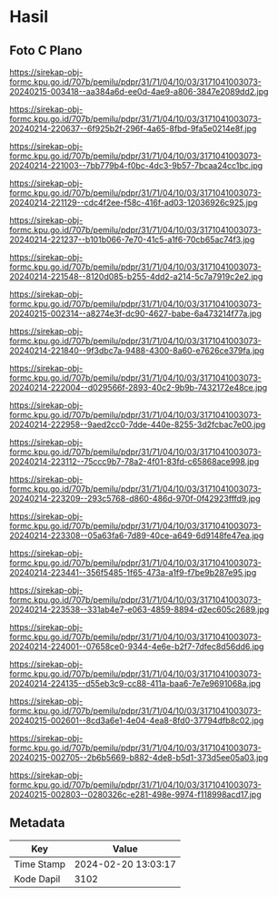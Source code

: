 # Hasil

## Foto C Plano

https://sirekap-obj-formc.kpu.go.id/707b/pemilu/pdpr/31/71/04/10/03/3171041003073-20240215-003418--aa384a6d-ee0d-4ae9-a806-3847e2089dd2.jpg

https://sirekap-obj-formc.kpu.go.id/707b/pemilu/pdpr/31/71/04/10/03/3171041003073-20240214-220637--6f925b2f-296f-4a65-8fbd-9fa5e0214e8f.jpg

https://sirekap-obj-formc.kpu.go.id/707b/pemilu/pdpr/31/71/04/10/03/3171041003073-20240214-221003--7bb779b4-f0bc-4dc3-9b57-7bcaa24cc1bc.jpg

https://sirekap-obj-formc.kpu.go.id/707b/pemilu/pdpr/31/71/04/10/03/3171041003073-20240214-221129--cdc4f2ee-f58c-416f-ad03-12036926c925.jpg

https://sirekap-obj-formc.kpu.go.id/707b/pemilu/pdpr/31/71/04/10/03/3171041003073-20240214-221237--b101b066-7e70-41c5-a1f6-70cb65ac74f3.jpg

https://sirekap-obj-formc.kpu.go.id/707b/pemilu/pdpr/31/71/04/10/03/3171041003073-20240214-221548--8120d085-b255-4dd2-a214-5c7a7919c2e2.jpg

https://sirekap-obj-formc.kpu.go.id/707b/pemilu/pdpr/31/71/04/10/03/3171041003073-20240215-002314--a8274e3f-dc90-4627-babe-6a473214f77a.jpg

https://sirekap-obj-formc.kpu.go.id/707b/pemilu/pdpr/31/71/04/10/03/3171041003073-20240214-221840--9f3dbc7a-9488-4300-8a60-e7626ce379fa.jpg

https://sirekap-obj-formc.kpu.go.id/707b/pemilu/pdpr/31/71/04/10/03/3171041003073-20240214-222004--d029566f-2893-40c2-9b9b-7432172e48ce.jpg

https://sirekap-obj-formc.kpu.go.id/707b/pemilu/pdpr/31/71/04/10/03/3171041003073-20240214-222958--9aed2cc0-7dde-440e-8255-3d2fcbac7e00.jpg

https://sirekap-obj-formc.kpu.go.id/707b/pemilu/pdpr/31/71/04/10/03/3171041003073-20240214-223112--75ccc9b7-78a2-4f01-83fd-c65868ace998.jpg

https://sirekap-obj-formc.kpu.go.id/707b/pemilu/pdpr/31/71/04/10/03/3171041003073-20240214-223209--293c5768-d860-486d-970f-0f42923fffd9.jpg

https://sirekap-obj-formc.kpu.go.id/707b/pemilu/pdpr/31/71/04/10/03/3171041003073-20240214-223308--05a63fa6-7d89-40ce-a649-6d9148fe47ea.jpg

https://sirekap-obj-formc.kpu.go.id/707b/pemilu/pdpr/31/71/04/10/03/3171041003073-20240214-223441--356f5485-1f65-473a-a1f9-f7be9b287e95.jpg

https://sirekap-obj-formc.kpu.go.id/707b/pemilu/pdpr/31/71/04/10/03/3171041003073-20240214-223538--331ab4e7-e063-4859-8894-d2ec605c2689.jpg

https://sirekap-obj-formc.kpu.go.id/707b/pemilu/pdpr/31/71/04/10/03/3171041003073-20240214-224001--07658ce0-9344-4e6e-b2f7-7dfec8d56dd6.jpg

https://sirekap-obj-formc.kpu.go.id/707b/pemilu/pdpr/31/71/04/10/03/3171041003073-20240214-224135--d55eb3c9-cc88-411a-baa6-7e7e9691068a.jpg

https://sirekap-obj-formc.kpu.go.id/707b/pemilu/pdpr/31/71/04/10/03/3171041003073-20240215-002601--8cd3a6e1-4e04-4ea8-8fd0-37794dfb8c02.jpg

https://sirekap-obj-formc.kpu.go.id/707b/pemilu/pdpr/31/71/04/10/03/3171041003073-20240215-002705--2b6b5669-b882-4de8-b5d1-373d5ee05a03.jpg

https://sirekap-obj-formc.kpu.go.id/707b/pemilu/pdpr/31/71/04/10/03/3171041003073-20240215-002803--0280326c-e281-498e-9974-f118998acd17.jpg


## Metadata

| Key        | Value               |
| ---------- | ------------------- |
| Time Stamp | 2024-02-20 13:03:17 |
| Kode Dapil | 3102                |



